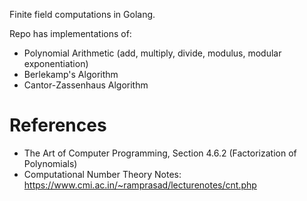 Finite field computations in Golang.

Repo has implementations of:
* Polynomial Arithmetic (add, multiply, divide, modulus, modular exponentiation)
* Berlekamp's Algorithm
* Cantor-Zassenhaus Algorithm

# References

* The Art of Computer Programming, Section 4.6.2 (Factorization of Polynomials)
* Computational Number Theory Notes: https://www.cmi.ac.in/~ramprasad/lecturenotes/cnt.php
